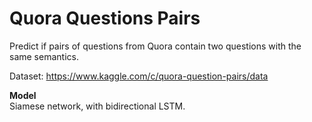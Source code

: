# Quora Questions Pairs
Predict if pairs of questions from Quora contain two questions with the same semantics. 

Dataset: https://www.kaggle.com/c/quora-question-pairs/data

**Model**</br>
Siamese network, with bidirectional LSTM.
